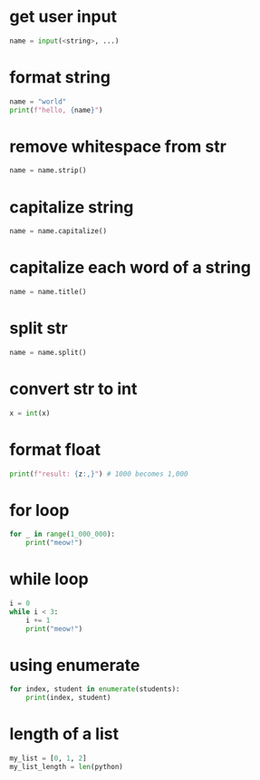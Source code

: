 # get user input
```python
name = input(<string>, ...)
```


# format string
```python
name = "world"
print(f"hello, {name}")
```

# remove whitespace from str
```python
name = name.strip()
```

# capitalize string
```python
name = name.capitalize()
```

# capitalize each word of a string
```python
name = name.title()
```

# split str
```python
name = name.split()
```

# convert str to int
```python
x = int(x)
```

# format float
```python
print(f"result: {z:,}") # 1000 becomes 1,000
```

# for loop
```python
for _ in range(1_000_000):
    print("meow!") 
```

# while loop
```python
i = 0
while i < 3:
    i += 1
    print("meow!") 
```

# using enumerate
```python
for index, student in enumerate(students):
    print(index, student)
```

# length of a list
```python
my_list = [0, 1, 2]
my_list_length = len(python)
```
